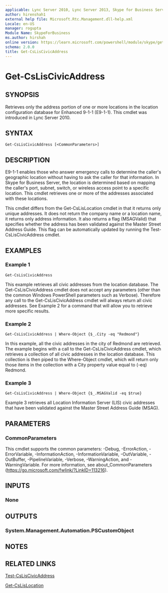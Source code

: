 ```yaml
---
applicable: Lync Server 2010, Lync Server 2013, Skype for Business Server 2015, Skype for Business Server 2019
author: hirenshah1
external help file: Microsoft.Rtc.Management.dll-help.xml
Locale: en-US
manager: rogupta
Module Name: SkypeForBusiness
ms.author: hirshah
online version: https://learn.microsoft.com/powershell/module/skype/get-csliscivicaddress
schema: 2.0.0
title: Get-CsLisCivicAddress
---
```


# Get-CsLisCivicAddress

## SYNOPSIS
Retrieves only the address portion of one or more locations in the location configuration database for Enhanced 9-1-1 (E9-1-1).
This cmdlet was introduced in Lync Server 2010.


## SYNTAX

```
Get-CsLisCivicAddress [<CommonParameters>]
```

## DESCRIPTION
E9-1-1 enables those who answer emergency calls to determine the caller's geographic location without having to ask the caller for that information.
In Skype for Business Server, the location is determined based on mapping the caller's port, subnet, switch, or wireless access point to a specific location.
This cmdlet retrieves one or more of the addresses associated with these locations.

This cmdlet differs from the Get-CsLisLocation cmdlet in that it returns only unique addresses.
It does not return the company name or a location name, it returns only address information.
It also returns a flag (MSAGValid) that specifies whether the address has been validated against the Master Street Address Guide.
This flag can be automatically updated by running the Test-CsLisCivicAddress cmdlet.


## EXAMPLES

### Example 1
```
Get-CsLisCivicAddress
```

This example retrieves all civic addresses from the location database.
The Get-CsLisCivicAddress cmdlet does not accept any parameters (other than the common Windows PowerShell parameters such as Verbose).
Therefore any call to the Get-CsLisCivicAddress cmdlet will always return all civic addresses.
See Example 2 for a command that will allow you to retrieve more specific results.

### Example 2
```
Get-CsLisCivicAddress | Where-Object {$_.City -eq "Redmond"}
```

In this example, all the civic addresses in the city of Redmond are retrieved.
The example begins with a call to the Get-CsLisCivicAddress cmdlet, which retrieves a collection of all civic addresses in the location database.
This collection is then piped to the Where-Object cmdlet, which will return only those items in the collection with a City property value equal to (-eq) Redmond.

### Example 3
```
Get-CsLisCivicAddress | Where-Object {$_.MSAGValid -eq $true}
```

Example 3 retrieves all Location Information Server (LIS) civic addresses that have been validated against the Master Street Address Guide (MSAG).


## PARAMETERS

### CommonParameters
This cmdlet supports the common parameters: -Debug, -ErrorAction, -ErrorVariable, -InformationAction, -InformationVariable, -OutVariable, -OutBuffer, -PipelineVariable, -Verbose, -WarningAction, and -WarningVariable. For more information, see about_CommonParameters (https://go.microsoft.com/fwlink/?LinkID=113216).


## INPUTS

### None


## OUTPUTS

### System.Management.Automation.PSCustomObject


## NOTES


## RELATED LINKS

[Test-CsLisCivicAddress](Test-CsLisCivicAddress.md)

[Get-CsLisLocation](Get-CsLisLocation.md)
